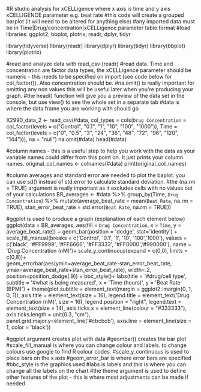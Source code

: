 #R studio analysis for xCELLigence where x axis is time and y axis xCELLIGENCE parameter e.g. beat rate 
#this code will create a grouped barplot (it will need to be altered for anything else)
#any imported data must be in Time|Drug/concentration|xCELLigence parameter table format
#load libraries: ggplot2, bbplot, plotrix, readr, dplyr, tidyr

library(tidyverse)
library(readr)
library(dplyr)
library(tidyr)
library(bbplot)
library(plotrix)

#read and analyze data with read_csv (readr)
#read data. Time and concentration are factor data types, the xCELLigence parameter should be numeric - this needs to be specified on import (see code below for col_factor()). Also concentration should be.
#na.omit() is really important for omitting any non values this will be useful later when you're producing your graph. 
#the head() function will give you a preview of the data set in the console, but use view() to see the whole set in a separate tab
#data is where the data frame you are working with should go

X2990_data_2 <- read_csv(#data, col_types = cols(`Drug Concentration` = col_factor(levels = c("Control", "0.1", "1", "10", "100", "1000")), Time = col_factor(levels = c("0", "0.5", "3", "24", "36", "48", "72", "96", "120", "144"))), na = "null")
na.omit(#data)
head(#data)

#column names - this is a useful step to help you work with the data as your variable names could differ from this point on. It just prints your column names.
original_col_names <- colnames(#data)
print(original_col_names)

#column averages and standard error are needed to plot the baplot. you can use sd() instead of std.error to calculate standard deviation.
#the (na.rm = TRUE) argument is really important as it excludes cells with no values out of your calculations
BR_averages <- #data %>%
  group_by(Time, `Drug Concentration`) %>%
  mutate(average_beat_rate = mean(`Beat Rate`, na.rm = TRUE), 
         stan_error_beat_rate = std.error(`Beat Rate`, na.rm = TRUE))

#ggplot is used to produce a graph (explanation of each element below)
ggplot(data = BR_averages, aes(fill = `Drug Concentration`, x = `Time`, y = average_beat_rate)) +
  geom_bar(position = 'dodge', stat='identity') +
  scale_fill_manual(breaks = c('Control', '0.1', '1', '10', '100','1000'), 
                    values = c('black', '#FF9999', '#FF6666', '#FF3333', '#FF0000','#990000'), 
                    name = 'Drug Concentration (nM)')+
  scale_y_continuous(expand = c(0,0), limits = c(0,8))+  
  geom_errorbar(aes(ymin=average_beat_rate-stan_error_beat_rate, 
                    ymax=average_beat_rate+stan_error_beat_rate), 
                width=.2, 
                position=position_dodge(.9)) +
  bbc_style()+
  labs(title = '#drug/cell type', subtitle = '#what is being measured', x = 'Time (hours)', y = 'Beat Rate (BPM)') + 
  theme(plot.subtitle = element_text(margin = ggplot2::margin(0, 1, 0, 1)), 
        axis.title = element_text(size = 16), 
        legend.title = element_text('Drug Concentration (nM)', size = 16), 
        legend.position = "right", 
        legend.text = element_text(size = 14), 
        axis.ticks.x = element_line(colour = "#333333"), 
        axis.ticks.length =  unit(0.3, "cm"), 
        panel.grid.major.y=element_line('#cbcbcb'), 
        axis.line = element_line(size = 1, color = 'black'))


#ggplot argument creates plot with data
#geombar() creates the bar plot
#scale_fill_manual is where you can change colour and labels. to change colours use google to find R colour codes.
#scale_y_continuous is used to place bars on the x axis
#geom_error_bar is where error bars are specified 
#bbc_style is the graphics used
#labs is labels and this is where you can change all the labels on the chart
#the theme argument is used to define other features of the plot - this is where most adjustments can be made if needed
